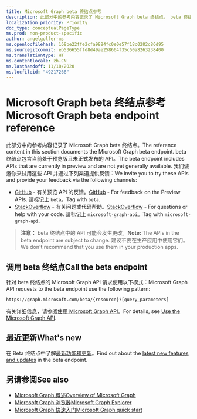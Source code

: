 ```yaml
---
title: Microsoft Graph beta 终结点参考
description: 此部分中的参考内容记录了 Microsoft Graph beta 终结点。 beta 终结点包含当前处于预览版且未正式发布的 API。 我们诚邀你来试用这些 API 并通过下列渠道提供反馈：
localization_priority: Priority
doc_type: conceptualPageType
ms.prod: non-product-specific
author: angelgolfer-ms
ms.openlocfilehash: 168be22ffe2cfa9884fc0e0e57f18c0282c86d95
ms.sourcegitcommit: eb536655ffd8d49ae258664f35c50a8263238400
ms.translationtype: HT
ms.contentlocale: zh-CN
ms.lasthandoff: 11/18/2020
ms.locfileid: "49217268"
---
```

# <a name="microsoft-graph-beta-endpoint-reference"></a><span data-ttu-id="ac074-105">Microsoft Graph beta 终结点参考</span><span class="sxs-lookup"><span data-stu-id="ac074-105">Microsoft Graph beta endpoint reference</span></span>

<span data-ttu-id="ac074-106">此部分中的参考内容记录了 Microsoft Graph beta 终结点。</span><span class="sxs-lookup"><span data-stu-id="ac074-106">The reference content in this section documents the Microsoft Graph beta endpoint.</span></span> <span data-ttu-id="ac074-107">beta 终结点包含当前处于预览版且未正式发布的 API。</span><span class="sxs-lookup"><span data-stu-id="ac074-107">The beta endpoint includes APIs that are currently in preview and are not yet generally available.</span></span> <span data-ttu-id="ac074-108">我们诚邀你来试用这些 API 并通过下列渠道提供反馈：</span><span class="sxs-lookup"><span data-stu-id="ac074-108">We invite you to try these APIs and provide your feedback via the following channels:</span></span>

- <span data-ttu-id="ac074-109">[GitHub](https://github.com/OfficeDev/microsoft-graph-docs/issues) - 有关预览 API 的反馈。</span><span class="sxs-lookup"><span data-stu-id="ac074-109">[GitHub](https://github.com/OfficeDev/microsoft-graph-docs/issues) - For feedback on the Preview APIs.</span></span> <span data-ttu-id="ac074-110">请标记上 `beta`。</span><span class="sxs-lookup"><span data-stu-id="ac074-110">Tag with `beta`.</span></span>
- <span data-ttu-id="ac074-111">[StackOverflow](https://stackoverflow.com/questions/tagged/microsoft-graph-api) - 有关问题或代码帮助。</span><span class="sxs-lookup"><span data-stu-id="ac074-111">[StackOverflow](https://stackoverflow.com/questions/tagged/microsoft-graph-api) - For questions or help with your code.</span></span> <span data-ttu-id="ac074-112">请标记上 `microsoft-graph-api`。</span><span class="sxs-lookup"><span data-stu-id="ac074-112">Tag with `microsoft-graph-api`.</span></span>

> <span data-ttu-id="ac074-113">**注意：** beta 终结点中的 API 可能会发生更改。</span><span class="sxs-lookup"><span data-stu-id="ac074-113">**Note:** The APIs in the beta endpoint are subject to change.</span></span> <span data-ttu-id="ac074-114">建议不要在生产应用中使用它们。</span><span class="sxs-lookup"><span data-stu-id="ac074-114">We don't recommend that you use them in your production apps.</span></span> 

## <a name="call-the-beta-endpoint"></a><span data-ttu-id="ac074-115">调用 beta 终结点</span><span class="sxs-lookup"><span data-stu-id="ac074-115">Call the beta endpoint</span></span>

<span data-ttu-id="ac074-116">针对 beta 终结点的 Microsoft Graph API 请求使用以下模式：</span><span class="sxs-lookup"><span data-stu-id="ac074-116">Microsoft Graph API requests to the beta endpoint use the following pattern:</span></span>

```http
https://graph.microsoft.com/beta/{resource}?[query_parameters]
```

<span data-ttu-id="ac074-117">有关详细信息，请参阅[使用 Microsoft Graph API](/graph/use-the-api)。</span><span class="sxs-lookup"><span data-stu-id="ac074-117">For details, see [Use the Microsoft Graph API](/graph/use-the-api).</span></span>

## <a name="whats-new"></a><span data-ttu-id="ac074-118">最近更新</span><span class="sxs-lookup"><span data-stu-id="ac074-118">What's new</span></span>
<span data-ttu-id="ac074-119">在 Beta 终结点中了解[最新功能和更新](/graph/whats-new-overview)。</span><span class="sxs-lookup"><span data-stu-id="ac074-119">Find out about the [latest new features and updates](/graph/whats-new-overview) in the beta endpoint.</span></span>

## <a name="see-also"></a><span data-ttu-id="ac074-120">另请参阅</span><span class="sxs-lookup"><span data-stu-id="ac074-120">See also</span></span>

- [<span data-ttu-id="ac074-121">Microsoft Graph 概述</span><span class="sxs-lookup"><span data-stu-id="ac074-121">Overview of Microsoft Graph</span></span>](/graph/overview)
- [<span data-ttu-id="ac074-122">Microsoft Graph 浏览器</span><span class="sxs-lookup"><span data-stu-id="ac074-122">Microsoft Graph Explorer</span></span>](https://developer.microsoft.com/graph/graph-explorer)
- [<span data-ttu-id="ac074-123">Microsoft Graph 快速入门</span><span class="sxs-lookup"><span data-stu-id="ac074-123">Microsoft Graph quick start</span></span>](https://developer.microsoft.com/graph/quick-start)

